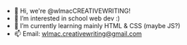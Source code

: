 - 👋 Hi, we're @wlmacCREATIVEWRITING!
- 👀 I’m interested in school web dev :)
- 🌱 I’m currently learning mainly HTML & CSS (maybe JS?)
- 📫 Email: wlmac.creativewriting@gmail.com
<!---
wlmacCREATIVEWRITING/wlmacCREATIVEWRITING is a ✨ special ✨ repository because its `README.md` (this file) appears on your GitHub profile.
You can click the Preview link to take a look at your changes.
--->
